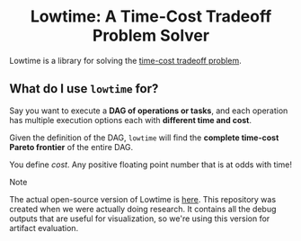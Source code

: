 <h1 align="center">Lowtime: A Time-Cost Tradeoff Problem Solver</h1>

Lowtime is a library for solving the [time-cost tradeoff problem](https://link.springer.com/chapter/10.1007/978-3-030-61423-2_5).

## What do I use `lowtime` for?

Say you want to execute a **DAG of operations or tasks**, and each operation has multiple execution options each with **different time and cost**.

Given the definition of the DAG, `lowtime` will find the **complete time-cost Pareto frontier** of the entire DAG.

You define *cost*. Any positive floating point number that is at odds with time!

> [!NOTE]
> The actual open-source version of Lowtime is [here](https://github.com/ml-energy/lowtime).
> This repository was created when we were actually doing research.
> It contains all the debug outputs that are useful for visualization, so we're using this version for artifact evaluation.
